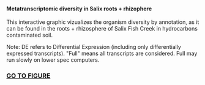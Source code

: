 <h4>Metatranscriptomic diversity in Salix roots + rhizophere</h4>
This interactive graphic vizualizes the organism diversity by annotation, as it can be found in the roots + rhizosphere of Salix Fish Creek in hydrocarbons contaminated soil.

Note: DE refers to Differential Expression (including only differentially expressed transcripts). "Full" means all transcripts are considered. Full may run slowly on lower spec computers.

<h3><a target="_blank" href="http://htmlpreview.github.io/?https://github.com/gonzalezem/Dylan-PolyA/blob/master/index.html">GO TO FIGURE</a></h3>

